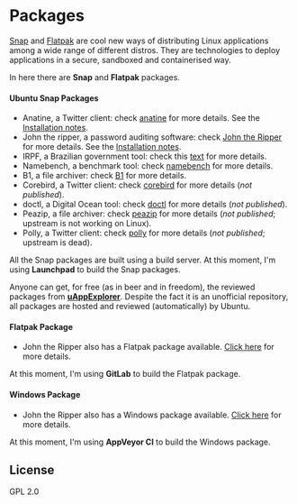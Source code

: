 Packages
=============

[Snap](http://snapcraft.io/) and [Flatpak](http://flatpak.org/) are cool new ways of distributing Linux applications among a wide range of different distros. They are technologies to deploy applications in a secure, sandboxed and containerised way.

In here there are **Snap** and **Flatpak** packages.

#### Ubuntu Snap Packages
- Anatine, a Twitter client: check [anatine](https://github.com/sindresorhus/anatine) for more details. See the [Installation notes](https://github.com/claudioandre/packages/tree/master/anatine#anatine).
- John the ripper, a password auditing software: check [John the Ripper](https://github.com/magnumripper/JohnTheRipper) for more details. See the [Installation notes](https://github.com/claudioandre/packages/tree/master/john-the-ripper#john-the-ripper).
- IRPF, a Brazilian government tool: check this [text](https://claudioandre.github.io/outros/irpf_package.htm?id=git) for more details.
- Namebench, a benchmark tool: check [namebench](https://code.google.com/archive/p/namebench) for more details.
- B1, a file archiver: check [B1](http://b1.org/) for more details.
- Corebird, a Twitter client: check [corebird](https://github.com/baedert/corebird) for more details (*not published*).
- doctl, a Digital Ocean tool: check [doctl](https://github.com/digitalocean/doctl) for more details (*not published*).
- Peazip, a file archiver: check [peazip](http://www.peazip.org/) for more details (*not published*; upstream is not working on Linux).
- Polly, a Twitter client: check [polly](https://launchpad.net/polly) for more details (*not published*; upstream is dead).

All the Snap packages are built using a build server. At this moment, I'm using **Launchpad** to build the Snap packages.

Anyone can get, for free (as in beer and in freedom), the reviewed packages from [**uAppExplorer**](https://uappexplorer.com/apps?q=author%3AClaudio+Andr%C3%A9&type=all_types&sort=-points). Despite the fact it is an unofficial repository, all packages are hosted and reviewed (automatically) by Ubuntu.

#### Flatpak Package
- John the Ripper also has a Flatpak package available. [Click here](https://github.com/claudioandre/packages/tree/master/john-the-ripper#flatpak) for more details.

At this moment, I'm using **GitLab** to build the Flatpak package.

#### Windows Package
- John the Ripper also has a Windows package available. [Click here](https://github.com/claudioandre/packages/releases/tag/v1.0) for more details.

At this moment, I'm using **AppVeyor CI** to build the Windows package.

## License

GPL 2.0

